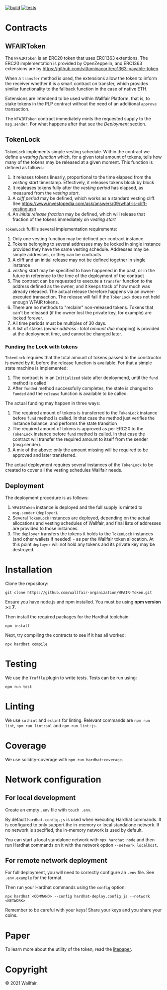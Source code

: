 
[![build](https://github.com/wallfair-organization/WFAIR-Token/actions/workflows/build.yml/badge.svg)](https://github.com/wallfair-organization/WFAIR-Token/actions/workflows/build.yml)
[![tests](https://github.com/wallfair-organization/WFAIR-Token/actions/workflows/tests.yml/badge.svg)](https://github.com/wallfair-organization/WFAIR-Token/actions/workflows/tests.yml)

# Contracts
## WFAIRToken
The `WFAIRToken` is an ERC20 token that uses ERC1363 extentions. The ERC20 implementation is provided by OpenZeppelin, and ERC1363 extensions are by https://github.com/vittominacori/erc1363-payable-token.

When a `transfer` method is used, the extensions allow the token to inform the receiver whether it is a smart contract on transfer, which provides similar functionality to the fallback function in the case of native ETH.

Extensions are intendend to be used within Wallfair Platform, that is, to stake tokens in the PLP contract without the need of an additional `approve` transaction.

The `WFAIRToken` contract immediately mints the requested supply to the `msg.sender`. For what happens after that see the *Deployment* section.

## TokenLock 
`TokenLock` implements simple vesting schedule. Within the contract we define a *vesting function* which, for a given total amount of tokens, tells how many of the tokens may be released at a given moment. This function is defined as follows:

1. It releases tokens linearly, proportional to the time elapsed from the *vesting start* timestamp. Effectively, it releases tokens block by block
2. It realeases tokens fully after the *vesting period* has elapsed, as measured from the *vesting start*.
3. A *cliff period* may be defined, which works as a standard vesting cliff. See https://www.investopedia.com/ask/answers/09/what-is-cliff-vesting.asp
4. An *initial release fraction* may be defined, which will release that fraction of the tokens immediately on *vesting start*

`TokenLock` fulfills several implementation requirements:

1. Only one vesting function may be defined per contract instance.
2. Tokens belonging to several addresses may be locked in single instance provided they have the same vesting schedule. Addresses may be simple addresses, or they can be contracts
3. A cliff and an initial release may not be defined together in single instance
4. *vesting start* may be specified to have happened in the past, or in the future in reference to the time of the deployment of the contract
5. The contract can be requested to execute a `transfer` function to the address defined as the owner, and it keeps track of how much was already released. The actual release therefore happens via an owner-executed transaction. The release will fail if the `TokenLock` does not held enough WFAIR tokens.
6. There are no methods to "reclaim" non-released tokens. Tokens that can't be released (if the owner lost the private key, for example) are locked forever.
7. All time periods must be multiples of 30 days.
8. A list of stakes (*owner address : total amount due* mapping) is provided at the deployment time, and cannot be changed later.

### Funding the Lock with tokens
`TokenLock` requires that the total amount of tokens passed to the constructor is owned by it, before the release function is available. For that a simple state machine is implemented:

1. The contract is in an `Initialized` state after deploymend, until the `fund` method is called
2. After `funded` method successfully completes, the state is changed to `Funded` and the `release` function is available to be called.

The actual funding may happen in three ways:

1. The required amount of tokens is transferred to the `TokenLock` instance before `fund` method is called. In that case the method just verifies the instance balance, and performs the state transition
2. The required amount of tokens is approved as per ERC20 to the `TokenLock` instance before `fund` method is called. In that case the contract will transfer the required amount to itself from the sender (msg.sender).
3. A mix of the above: only the amount missing will be required to be approved and later transferred.

The actual deployment requires several instances of the `TokenLock` to be created to cover all the vesting schedules Wallfair needs.

## Deployment
The deployment procedure is as follows:
1. `WFAIRToken` instance is deployed and the full supply is minted to `msg.sender` (`deployer`).
2. Several `TokenLock` instances are deployed, depending on the actual allocations and vesting schedules of Wallfair, and final lists of addresses are provided to those instances.
3. The `deployer` transfers the tokens it holds to the `TokenLock` instances (and other wallets if needed) - as per the Wallfair token allocation. At this point `deployer` will not hold any tokens and its private key may be destroyed.


# Installation

Clone the repository:

`git clone https://github.com/wallfair-organization/WFAIR-Token.git`

Ensure you have node.js and npm installed. You must be using **npm version >= 7**.

Then install the required packages for the Hardhat toolchain:

`npm install`

Next, try compiling the contracts to see if it has all worked:

`npx hardhat compile`

# Testing
We use the `Truffle` plugin to write tests. Tests can be run using:

`npm run test`

# Linting
We use `solhint` and `eslint` for linting. Relevant commands are `npm run lint`, `npm run lint:sol` and `npm run lint:js`.

# Coverage
We use solidity-coverage with `npm run hardhat:coverage`.

# Network configuration

## For local development 
Create an empty `.env` file with `touch .env`.

By default `hardhat.config.js` is used when executing Hardhat commands. It is configured to only
support the in-memory or local standalone network. If no network is specified, the in-memory 
network is used by default.

You can start a local standalone network with `npx hardhat node` and then run Hardhat commands 
on it with the network option `--network localhost`.

## For remote network deployment

For full deployment, you will need to correctly configure an `.env` file. See `.env.example` for the format.

Then run your Hardhat commands using the `config` option:

`npx hardhat <COMMAND> --config hardhat-deploy.config.js --network <NETWORK>`

Remember to be careful with your keys! Share your keys and you share your coins.

# Paper
To learn more about the utility of the token, read the [litepaper](https://wallfair.io/static/media/wallfair-litepaper.00df42b3.pdf).

# Copyright 
© 2021 Wallfair.
